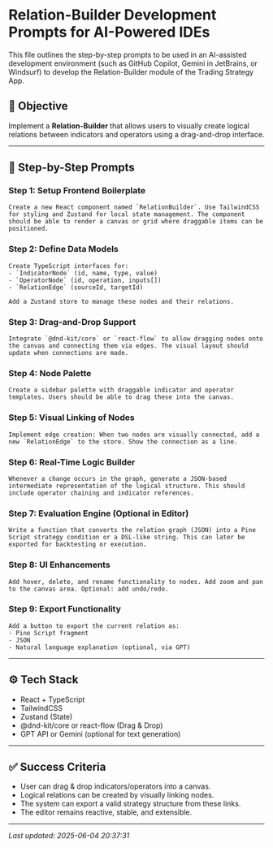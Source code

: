# Relation-Builder Development Prompts for AI-Powered IDEs

This file outlines the step-by-step prompts to be used in an AI-assisted development environment (such as GitHub Copilot, Gemini in JetBrains, or Windsurf) to develop the Relation-Builder module of the Trading Strategy App.

## 📌 Objective
Implement a **Relation-Builder** that allows users to visually create logical relations between indicators and operators using a drag-and-drop interface.

---

## 🧭 Step-by-Step Prompts

### Step 1: Setup Frontend Boilerplate
```prompt
Create a new React component named `RelationBuilder`. Use TailwindCSS for styling and Zustand for local state management. The component should be able to render a canvas or grid where draggable items can be positioned.
```

### Step 2: Define Data Models
```prompt
Create TypeScript interfaces for:
- `IndicatorNode` (id, name, type, value)
- `OperatorNode` (id, operation, inputs[])
- `RelationEdge` (sourceId, targetId)

Add a Zustand store to manage these nodes and their relations.
```

### Step 3: Drag-and-Drop Support
```prompt
Integrate `@dnd-kit/core` or `react-flow` to allow dragging nodes onto the canvas and connecting them via edges. The visual layout should update when connections are made.
```

### Step 4: Node Palette
```prompt
Create a sidebar palette with draggable indicator and operator templates. Users should be able to drag these into the canvas.
```

### Step 5: Visual Linking of Nodes
```prompt
Implement edge creation: When two nodes are visually connected, add a new `RelationEdge` to the store. Show the connection as a line.
```

### Step 6: Real-Time Logic Builder
```prompt
Whenever a change occurs in the graph, generate a JSON-based intermediate representation of the logical structure. This should include operator chaining and indicator references.
```

### Step 7: Evaluation Engine (Optional in Editor)
```prompt
Write a function that converts the relation graph (JSON) into a Pine Script strategy condition or a DSL-like string. This can later be exported for backtesting or execution.
```

### Step 8: UI Enhancements
```prompt
Add hover, delete, and rename functionality to nodes. Add zoom and pan to the canvas area. Optional: add undo/redo.
```

### Step 9: Export Functionality
```prompt
Add a button to export the current relation as:
- Pine Script fragment
- JSON
- Natural language explanation (optional, via GPT)
```

---

## ⚙️ Tech Stack
- React + TypeScript
- TailwindCSS
- Zustand (State)
- @dnd-kit/core or react-flow (Drag & Drop)
- GPT API or Gemini (optional for text generation)

---

## ✅ Success Criteria
- User can drag & drop indicators/operators into a canvas.
- Logical relations can be created by visually linking nodes.
- The system can export a valid strategy structure from these links.
- The editor remains reactive, stable, and extensible.

---

_Last updated: 2025-06-04 20:37:31_
